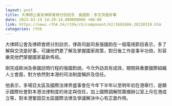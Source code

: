 ```yaml
---
layout: post
title: 大律師公會及律師會將分別訪京　張國鈞：多交流是好事
date: 2023-03-19 14:20:14.000000000 +08:00
link: https://news.rthk.hk/rthk/ch/component/k2/1692604-20230319.htm
categories: rthk
---
```


大律師公會及律師會將分別訪京，律政司副司長張國鈞在一個電視節目表示，多了解與交流是好事，可讓他們更了解及掌握國家政策，對日後工作是事半功倍，形容樂見他們掌握國家最新佈局。

剛完成歐洲及泰國訪問行程的張國鈞說，今次外訪具有成效，期間與重要國際組織人士會面，對方依然對本港的司法制度稱許及信任。

他表示，多場亞太區及國際法律界盛事會在今年下半年以至明年初在港舉行，是顯示國際社會對本港法律制度的肯定與信任，加上國際調解院籌備辦公室上月在港成立等，對本港鞏固亞太區國際法律及爭議解決中心有正面作用。

